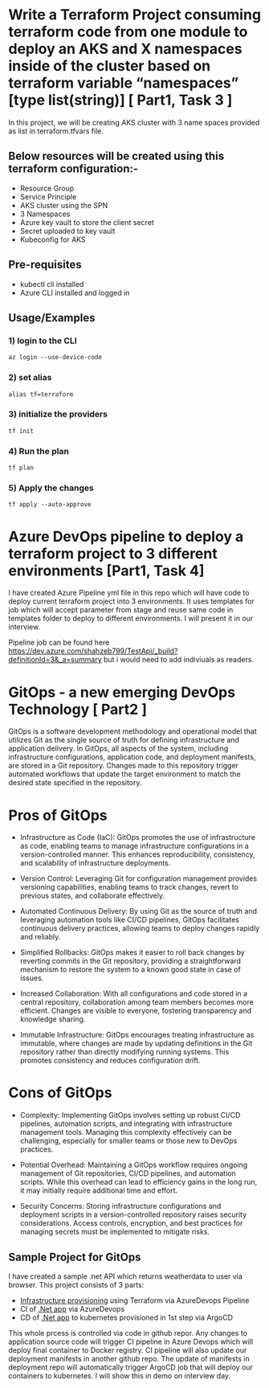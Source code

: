 
# Write a Terraform Project consuming terraform code from one module to deploy an AKS and X namespaces inside of the cluster based on terraform variable “namespaces” [type list(string)] [ Part1, Task 3 ]

In this project, we will be creating AKS cluster with 3 name spaces provided as list in terraform.tfvars file.

## Below resources will be created using this terraform configuration:-
- Resource Group
- Service Principle
- AKS cluster using the SPN
- 3 Namespaces
- Azure key vault to store the client secret
- Secret uploaded to key vault
- Kubeconfig for AKS

## Pre-requisites

- kubectl cli installed
- Azure CLI installed and logged in


## Usage/Examples

### 1) login to the CLI
```shell
az login --use-device-code
```
### 2) set alias
```shell
alias tf=terraform
```
### 3) initialize the providers
```shell
tf init
```
### 4) Run the plan
```shell
tf plan
```
### 5) Apply the changes
```shell
tf apply --auto-approve
```

# Azure DevOps pipeline to deploy a terraform project to 3 different environments [Part1, Task 4]

I have created Azure Pipeline yml file in this repo which will have code to deploy current terraform project into 3 environments. It uses templates for job which will accept parameter from stage and reuse same code in templates folder to deploy to different environments. I will present it in our interview.

Pipeline job can be found here https://dev.azure.com/shahzeb799/TestApi/_build?definitionId=3&_a=summary but i would need to add indiviuals as readers.

# GitOps - a new emerging DevOps Technology [ Part2 ]

GitOps is a software development methodology and operational model that utilizes Git as the single source of truth for defining infrastructure and application delivery. In GitOps, all aspects of the system, including infrastructure configurations, application code, and deployment manifests, are stored in a Git repository. Changes made to this repository trigger automated workflows that update the target environment to match the desired state specified in the repository.

# Pros of GitOps

- Infrastructure as Code (IaC): GitOps promotes the use of infrastructure as code, enabling teams to manage infrastructure configurations in a version-controlled manner. This enhances reproducibility, consistency, and scalability of infrastructure deployments.

- Version Control: Leveraging Git for configuration management provides versioning capabilities, enabling teams to track changes, revert to previous states, and collaborate effectively.

- Automated Continuous Delivery: By using Git as the source of truth and leveraging automation tools like CI/CD pipelines, GitOps facilitates continuous delivery practices, allowing teams to deploy changes rapidly and reliably.

- Simplified Rollbacks: GitOps makes it easier to roll back changes by reverting commits in the Git repository, providing a straightforward mechanism to restore the system to a known good state in case of issues.

- Increased Collaboration: With all configurations and code stored in a central repository, collaboration among team members becomes more efficient. Changes are visible to everyone, fostering transparency and knowledge sharing.

- Immutable Infrastructure: GitOps encourages treating infrastructure as immutable, where changes are made by updating definitions in the Git repository rather than directly modifying running systems. This promotes consistency and reduces configuration drift.

# Cons of GitOps

- Complexity: Implementing GitOps involves setting up robust CI/CD pipelines, automation scripts, and integrating with infrastructure management tools. Managing this complexity effectively can be challenging, especially for smaller teams or those new to DevOps practices.

- Potential Overhead: Maintaining a GitOps workflow requires ongoing management of Git repositories, CI/CD pipelines, and automation scripts. While this overhead can lead to efficiency gains in the long run, it may initially require additional time and effort.

- Security Concerns: Storing infrastructure configurations and deployment scripts in a version-controlled repository raises security considerations. Access controls, encryption, and best practices for managing secrets must be implemented to mitigate risks.

## Sample Project for GitOps

I have created a sample .net API which returns weatherdata to user via browser. This project consists of 3 parts:

- [Infrastructure provisioning](https://github.com/shahzeb79/terraform) using Terraform via AzureDevops Pipeline
- CI of [.Net app](https://github.com/shahzeb79/TestApi) via AzureDevops
- CD of [.Net app](https://github.com/shahzeb79/Kube_Manifest_TestApi/tree/main) to kubernetes provisioned in 1st step via ArgoCD

This whole prcess is controlled via code in github repor. Any changes to application source code will trigger CI pipeline in Azure Devops which will deploy final container to Docker registry. CI pipeline will also update our deployment manifests in another github repo. The update of manifests in deployment repo will automatically trigger ArgoCD job that will deploy our containers to kubernetes. I will show this in demo on interview day.